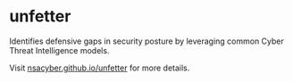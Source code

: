 # unfetter
Identifies defensive gaps in security posture by leveraging common Cyber Threat Intelligence models.

Visit [nsacyber.github.io/unfetter](https://nsacyber.github.io/unfetter) for more details.
